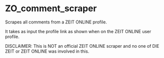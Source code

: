 # ZO_comment_scraper
Scrapes all comments from a ZEIT ONLINE profile.

It takes as input the profile link as shown when on the ZEIT ONLINE user profile.

DISCLAIMER:
This is NOT an official ZEIT ONLINE scraper and no one of DIE ZEIT or ZEIT ONLINE was involved in this.
